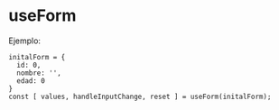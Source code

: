 # useForm
Ejemplo: 
```
initalForm = {
  id: 0,
  nombre: '',
  edad: 0
}
const [ values, handleInputChange, reset ] = useForm(initalForm);

```